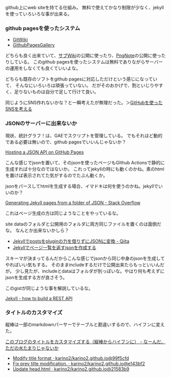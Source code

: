 github上にweb siteを持てる仕組み。
無料で使えてかなり制限が少なく、jekyllを使っていろいろな事が出来る。

### github pagesを使ったシステム

  - [GitWiki](GitWiki.md)
  - [GithubPagesGallery](GithubPagesGallery.md)

どちらも良く出来ていて、[サブWiki](サブWiki.md)の公開に使ったり、[PngNote](PngNote.md)の公開に使ったりしている。
このgithub pagesを使ったシステムは無料でありながらサーバーの運用をしなくても良くていいよな。

どちらも既存のソフトをgithub pagesに対応しただけという感じになっていて、
そんなにいろいろは頑張っていない。
だがそのおかげで、割といじりやすく、足りないものは自分で足して行けて良い。

同じようにSNS作れないかな？と一瞬考えたが無理だった。＞[GitHubを使ったSNSを考える](GitHubを使ったSNSを考える.md)

### JSONのサーバーに出来ないか

現状、統計グラフ！は、GAEでスクリプトを管理している。
でもそれほど動的である必要は無いので、github pagesでいいんじゃないか？

[Hosting a JSON API on GitHub Pages](https://victorscholz.medium.com/hosting-a-json-api-on-github-pages-47b402f72603)

こんな感じでjsonを置いて、そのjsonを使ったページもGIthub Actionsで静的に生成すれば十分なのではないか。
これってjekyllの時にも動くのかね。素のhtmlを置けば表示されてた気がするのでたぶん動くか。

jsonをパースしてhtmlを生成する場合、イマドキは何を使うのかね。jekyllでいいのか？

[Generating Jekyll pages from a folder of JSON - Stack Overflow](https://stackoverflow.com/questions/65446947/generating-jekyll-pages-from-a-folder-of-json)

これはページ生成の方は同じようなことをやっているな。

site dataのフォルダと公開用のフォルダに両方同じファイルを置くのは面倒だな。
なんとか出来ないかしら？

- [Jekyllでpostsをpluginの力を借りずにJSONに変換 - Qiita](https://qiita.com/kenfdev/items/96e6f7914ca6b143bd72)
- [Jekyllでページ一覧を返すjsonを作成する](https://fukata.dev/2021/02/02/pages-json-on-jekyll.html)

スキーマが決まってるんだからこんな感じでjsonから同じ中身のjsonを生成してやればいい気もする。
そのままincludeするだけで公開出来たらもっといいんだが。
少し見たが、includeとdataはフォルダが別っぽいな。やはり何も考えずにjsonを生成する方が良さそう。

このgistが同じような事を解説しているな。

[Jekyll - how to build a REST API](https://gist.github.com/MichaelCurrin/f8d908596276bdbb2044f04c352cb7c7)

### タイトルのカスタマイズ

縦棒は一部のmarkdownパーサーでテーブルと勘違いするので、ハイフンに変えた。

[このブログのタイトルをカスタマイズする（縦棒からハイフンに） - なーんだ、ただの水たまりじゃないか](https://karino2.github.io/2021/10/31/customize_blog_title.html)

- [Modify title format · karino2/karino2.github.io@99f5cfd](https://github.com/karino2/karino2.github.io/commit/99f5cfd69f7b56ee1a27b835095c63c88b877d32)
- [Fix prev tilte modification. · karino2/karino2.github.io@e143bf2](https://github.com/karino2/karino2.github.io/commit/e143bf207dd27daddf8d0b4f5309876ce3bf8a2b)
- [Update head.html · karino2/karino2.github.io@21583b9](https://github.com/karino2/karino2.github.io/commit/21583b9bac95f588b2afe7d2251cafb49b5fe658)
